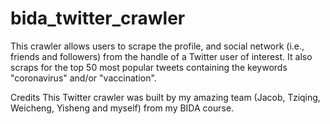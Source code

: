 # bida_twitter_crawler
This crawler allows users to scrape the profile, and social network (i.e., friends and followers) from the handle of a Twitter user of interest. It also scraps for the top 50 most popular tweets containing the keywords "coronavirus" and/or "vaccination".

Credits
This Twitter crawler was built by my amazing team (Jacob, Tziqing, Weicheng, Yisheng and myself) from my BIDA course.
